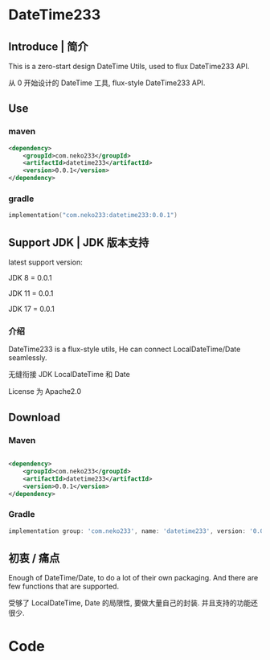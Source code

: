 # DateTime233



## Introduce | 简介

This is a zero-start design DateTime Utils, used to flux DateTime233 API.

从 0 开始设计的 DateTime 工具, flux-style DateTime233 API.

## Use
### maven
```xml
<dependency>
    <groupId>com.neko233</groupId>
    <artifactId>datetime233</artifactId>
    <version>0.0.1</version>
</dependency>
```
### gradle
```kotlin
implementation("com.neko233:datetime233:0.0.1")
```

## Support JDK | JDK 版本支持

latest support version: 

JDK 8 = 0.0.1

JDK 11 = 0.0.1

JDK 17 = 0.0.1


### 介绍

DateTime233 is a flux-style utils, He can connect LocalDateTime/Date seamlessly.

无缝衔接 JDK LocalDateTime 和 Date

License 为 Apache2.0

## Download

### Maven

```xml

<dependency>
    <groupId>com.neko233</groupId>
    <artifactId>datetime233</artifactId>
    <version>0.0.1</version>
</dependency>

```

### Gradle

```groovy
implementation group: 'com.neko233', name: 'datetime233', version: '0.0.1'
```

## 初衷 / 痛点

Enough of DateTime/Date, to do a lot of their own packaging. And there are few functions that are supported.

受够了 LocalDateTime, Date 的局限性, 要做大量自己的封装. 并且支持的功能还很少. 


# Code 

```java


```


